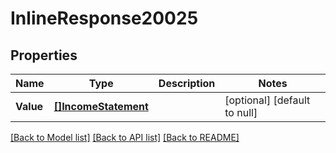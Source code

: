 # InlineResponse20025

## Properties
Name | Type | Description | Notes
------------ | ------------- | ------------- | -------------
**Value** | [**[]IncomeStatement**](incomeStatement.md) |  | [optional] [default to null]

[[Back to Model list]](../README.md#documentation-for-models) [[Back to API list]](../README.md#documentation-for-api-endpoints) [[Back to README]](../README.md)

